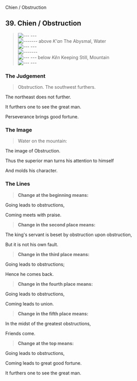 Chien / Obstruction
## 39. Chien / Obstruction
> ![--- ---](../images/yinU.gif)   
> ![-------](../images/yangU.gif) above _K'an_ The Abysmal, Water  
> ![--- ---](../images/yinU.gif)   
> ![-------](../images/yangU.gif)   
> ![--- ---](../images/yinU.gif) below _Kên_ Keeping Still, Mountain  
> ![--- ---](../images/yinU.gif)
### The Judgement
> Obstruction. The southwest furthers.  
> 
 The northeast does not further.  
> 
 It furthers one to see the great man.  
> 
 Perseverance brings good fortune.
### The Image
> Water on the mountain:  
> 
 The image of Obstruction.  
> 
 Thus the superior man turns his attention to himself  
> 
 And molds his character.
### The Lines

 > **Change at the beginning means:**  
> 
 Going leads to obstructions,  
> 
 Coming meets with praise.
 > **Change in the second place means:**  
> 
 The king's servant is beset by obstruction upon obstruction,  
> 
 But it is not his own fault.
 > **Change in the third place means:**  
> 
 Going leads to obstructions;  
> 
 Hence he comes back.
 > **Change in the fourth place means:**  
> 
 Going leads to obstructions,  
> 
 Coming leads to union.
 > **Change in the fifth place means:**  
> 
 In the midst of the greatest obstructions,  
> 
 Friends come.
 > **Change at the top means:**  
> 
 Going leads to obstructions,  
> 
 Coming leads to great good fortune.  
> 
 It furthers one to see the great man.



